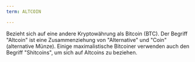 ```yaml
---
term: ALTCOIN

---
```

Bezieht sich auf eine andere Kryptowährung als Bitcoin (BTC). Der Begriff "Altcoin" ist eine Zusammenziehung von "Alternative" und "Coin" (alternative Münze). Einige maximalistische Bitcoiner verwenden auch den Begriff "Shitcoins", um sich auf Altcoins zu beziehen.